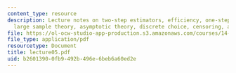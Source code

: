 ```yaml
---
content_type: resource
description: Lecture notes on two-step estimators, efficiency, one-step estimators,
  large sample theory, asymptotic theory, discrete choice, censoring, and sample selection.
file: https://ol-ocw-studio-app-production.s3.amazonaws.com/courses/14-385-nonlinear-econometric-analysis-fall-2007/b26013900fb9492b496e6beb6a60ed2e_lecture05.pdf
file_type: application/pdf
resourcetype: Document
title: lecture05.pdf
uid: b2601390-0fb9-492b-496e-6beb6a60ed2e
---
```


